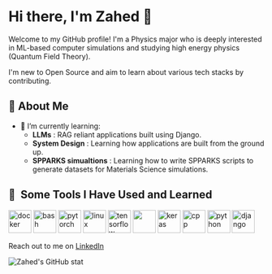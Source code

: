 # Hi there, I'm Zahed 👋

Welcome to my GitHub profile! I'm a Physics major who is deeply interested in ML-based computer simulations and studying high energy physics (Quantum Field Theory). 

I'm new to Open Source and aim to learn about various tech stacks by contributing.
## 🚀 About Me

- 🌱 I’m currently learning:
    - **LLMs** : RAG reliant applications built using Django.
    - **System Design** : Learning how applications are built from the ground up.
    - **SPPARKS simualtions** : Learning how to write SPPARKS scripts to generate datasets for Materials Science simulations.
  
<h2> 🚀 &nbsp;Some Tools I Have Used and Learned</h2>
<p align="left">
<img src="https://cdn.jsdelivr.net/gh/devicons/devicon@latest/icons/docker/docker-original-wordmark.svg" alt="docker" width="45" height="45" />  
<img src="https://cdn.jsdelivr.net/gh/devicons/devicon/icons/bash/bash-original.svg" alt="bash" width="45" height="45"/>
<img src="https://cdn.jsdelivr.net/gh/devicons/devicon@latest/icons/pytorch/pytorch-original.svg" alt="pytorch" width="45" height="45"/>
<img src="https://cdn.jsdelivr.net/gh/devicons/devicon@latest/icons/linux/linux-original.svg" alt="linux" width="45" height="45"/>
<img src="https://cdn.jsdelivr.net/gh/devicons/devicon@latest/icons/tensorflow/tensorflow-original.svg" alt="tensorflow" width="45" height="45"/>
<img src="https://cdn.jsdelivr.net/gh/devicons/devicon@latest/icons/postgresql/postgresql-original.svg" width="45" height="45"/>      
<img src="https://cdn.jsdelivr.net/gh/devicons/devicon@latest/icons/keras/keras-original-wordmark.svg" alt="keras" width="45" height="45" />
<img src="https://cdn.jsdelivr.net/gh/devicons/devicon@latest/icons/cplusplus/cplusplus-original.svg" alt="cpp" width="45" height="45"/>
<img src="https://cdn.jsdelivr.net/gh/devicons/devicon@latest/icons/python/python-original.svg" alt="python" width="45" height="45"/>
<img src="https://cdn.jsdelivr.net/gh/devicons/devicon@latest/icons/django/django-plain.svg" alt="django" width="45" height="45"/>
</p>


Reach out to me on [LinkedIn](https://www.linkedin.com/in/zahed-riyaz/)



![Zahed's GitHub stat](https://github-readme-stats.vercel.app/api?username=zahed-riyaz&show_icons=true&theme=merko)
